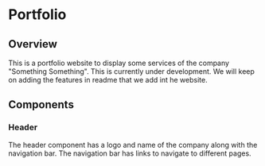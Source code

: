 # Portfolio

## Overview

This is a portfolio website to display some services of the company "Something Something". This is currently under development. We will keep on adding the features in readme that we add int he website.

## Components

### Header

The header component has a logo and name of the company along with the navigation bar. The navigation bar has links to navigate to different pages.
